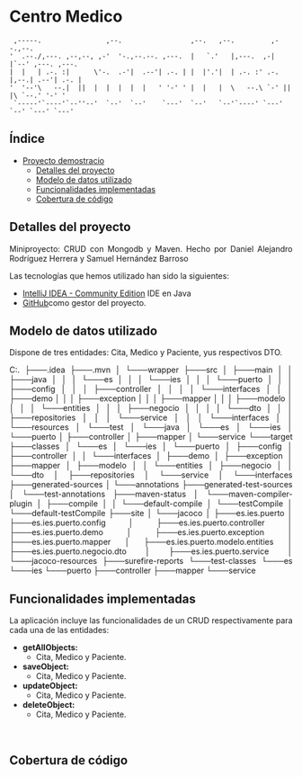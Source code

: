 # Centro Medico
```
 ,-----.                ,--.                 ,--.   ,--.         ,--.,--.              
'  .--./,---. ,--,--, ,-'  '-.,--.--. ,---.  |   `.'   |,---.  ,-|  |`--' ,---. ,---.  
|  |   | .-. :|      \'-.  .-'|  .--'| .-. | |  |'.'|  | .-. :' .-. |,--.| .--'| .-. | 
'  '--'\   --.|  ||  |  |  |  |  |   ' '-' ' |  |   |  \   --.\ `-' ||  |\ `--.' '-' ' 
 `-----'`----'`--''--'  `--'  `--'    `---'  `--'   `--'`----' `---' `--' `---' `---'  
``` 

<div align="justify">
 
## Índice
- [Proyecto demostracio](/demo/)
  - [Detalles del proyecto](#index01)
  - [Modelo de datos utilizado ](#index02)
  - [Funcionalidades implementadas](#index03)
  - [Cobertura de código](#index04)

## Detalles del proyecto <a name="index01"></a>
Miniproyecto: CRUD con Mongodb y Maven. Hecho por Daniel Alejandro Rodríguez Herrera y Samuel Hernández Barroso

Las tecnologías que hemos utilizado han sido la siguientes:

- [IntelliJ IDEA - Community Edition](https://www.jetbrains.com/es-es/idea/) IDE en Java
- [GitHub](https://github.com/)como gestor del proyecto.

## Modelo de datos utilizado <a name="index02"></a>

Dispone de tres entidades: Cita, Medico y Paciente, yus respectivos DTO.

C:.
├───.idea
├───.mvn
│   └───wrapper
├───src
│   ├───main
│   │   ├───java
│   │   │   └───es
│   │   │       └───ies
│   │   │           └───puerto
│   │   │               ├───config
│   │   │               ├───controller
│   │   │               │   └───interfaces
│   │   │               ├───demo
│   │   │               ├───exception
│   │   │               ├───mapper
│   │   │               ├───modelo
│   │   │               │   └───entities
│   │   │               ├───negocio
│   │   │               │   └───dto
│   │   │               ├───repositories
│   │   │               └───service
│   │   │                   └───interfaces
│   │   └───resources
│   └───test
│       └───java
│           └───es
│               └───ies
│                   └───puerto
│                       ├───controller
│                       ├───mapper
│                       └───service
└───target
    ├───classes
    │   └───es
    │       └───ies
    │           └───puerto
    │               ├───config
    │               ├───controller
    │               │   └───interfaces
    │               ├───demo
    │               ├───exception
    │               ├───mapper
    │               ├───modelo
    │               │   └───entities
    │               ├───negocio
    │               │   └───dto
    │               ├───repositories
    │               └───service
    │                   └───interfaces
    ├───generated-sources
    │   └───annotations
    ├───generated-test-sources
    │   └───test-annotations
    ├───maven-status
    │   └───maven-compiler-plugin
    │       ├───compile
    │       │   └───default-compile
    │       └───testCompile
    │           └───default-testCompile
    ├───site
    │   └───jacoco
    │       ├───es.ies.puerto
    │       ├───es.ies.puerto.config
    │       ├───es.ies.puerto.controller
    │       ├───es.ies.puerto.demo
    │       ├───es.ies.puerto.exception
    │       ├───es.ies.puerto.mapper
    │       ├───es.ies.puerto.modelo.entities
    │       ├───es.ies.puerto.negocio.dto
    │       ├───es.ies.puerto.service
    │       └───jacoco-resources
    ├───surefire-reports
    └───test-classes
        └───es
            └───ies
                └───puerto
                    ├───controller
                    ├───mapper
                    └───service

## Funcionalidades implementadas <a name="index03"></a>
La aplicación incluye las funcionalidades de un CRUD respectivamente para cada una de las entidades:

- **getAllObjects:**
  - Cita, Medico y Paciente. 
- **saveObject:**
  - Cita, Medico y Paciente.
- **updateObject:**
  - Cita, Medico y Paciente.
- **deleteObject:**
  - Cita, Medico y Paciente.
<br>



## Cobertura de código<a name="index04"></a>



</div>
